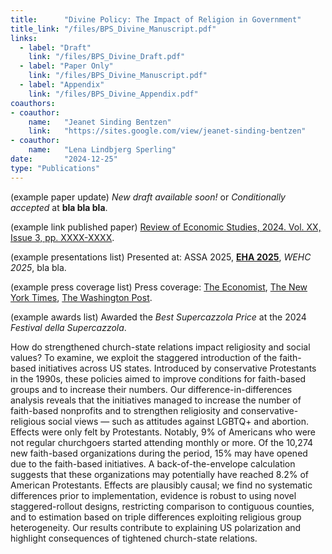 ```yaml
---
title:      "Divine Policy: The Impact of Religion in Government"
title_link: "/files/BPS_Divine_Manuscript.pdf"
links:
  - label: "Draft"
    link: "/files/BPS_Divine_Draft.pdf"
  - label: "Paper Only"
    link: "/files/BPS_Divine_Manuscript.pdf"
  - label: "Appendix"
    link: "/files/BPS_Divine_Appendix.pdf"
coauthors:
- coauthor: 
    name:   "Jeanet Sinding Bentzen"
    link:   "https://sites.google.com/view/jeanet-sinding-bentzen"
- coauthor: 
    name:   "Lena Lindbjerg Sperling"
date:       "2024-12-25"
type: "Publications"
---
```


<!-- Non devono esserci tutte queste cose per forza, è un esempio di tutte le cose che ci potrebbero andare -->
<!-- Magari si tolgono gli spazi tra newlines tra i vari item -->
(example paper update) _New draft available soon!_ or _Conditionally accepted_ at **bla bla bla**.

(example link published paper) [Review of Economic Studies, 2024. Vol. XX, Issue 3, pp. XXXX-XXXX](fakelink).

(example presentations list) Presented at: ASSA 2025, [**EHA 2025**](fakelink), _WEHC 2025_, bla bla.

(example press coverage list) Press coverage: [The Economist](fakelink), [The New York Times](fakelink), [The Washington Post](fakelink).

(example awards list) Awarded the _Best Supercazzola Price_ at the 2024 _Festival della Supercazzola_.


How do strengthened church-state relations impact religiosity and social values? To examine, we exploit the staggered introduction of the faith-based initiatives across US states. Introduced by conservative Protestants in the 1990s, these policies aimed to improve conditions for faith-based groups and to increase their numbers. Our difference-in-differences analysis reveals that the initiatives managed to increase the number of faith-based nonprofits and to strengthen religiosity and conservative-religious social views — such as attitudes against LGBTQ+ and abortion. Effects were only felt by Protestants. Notably, 9% of Americans who were not regular churchgoers started attending monthly or more. Of the 10,274 new faith-based organizations during the period, 15% may have opened due to the faith-based initiatives. A back-of-the-envelope calculation suggests that these organizations may potentially have reached 8.2% of American Protestants. Effects are plausibly causal; we find no systematic differences prior to implementation, evidence is robust to using novel staggered-rollout designs, restricting comparison to contiguous counties, and to estimation based on triple differences exploiting religious group heterogeneity. Our results contribute to explaining US polarization and highlight consequences of tightened church-state relations.


<!-- 

Questa sezione qui dovrebbe apparire sempre e prima dell'abstract a tendina, serve per indicare ulteriori informazioni tipo il journal dove è stato pubblicato (e.g. "Conditionally accepted at American Economic Journal: Applied Economics", oppure "Review of Economic Studies, 2024. Vol. XX, Issue 3, pp. XXXX-XXXX"), oppure per indicare se e dove è stato presentato a una conferenza, oppure press coverage con i links a eventuali articoli online, ecc.

L'abstract a tendina in realtà se viene brutto lascia stare, era una mia idea. Se non ti piace, cancellalo pure.

_Conditionally Accepted_ at **American Economic Journal: Applied Economics**.

-->

